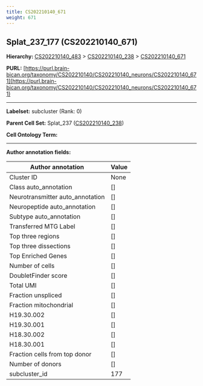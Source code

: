 ```yaml
---
title: CS202210140_671
weight: 671
---
```

## Splat_237_177 (CS202210140_671)
<b>Hierarchy: </b>
[CS202210140_483](../CS202210140_483) >
[CS202210140_238](../CS202210140_238) >
[CS202210140_671](../CS202210140_671)

**PURL:** [https://purl.brain-bican.org/taxonomy/CS202210140/CS202210140_neurons/CS202210140_671](https://purl.brain-bican.org/taxonomy/CS202210140/CS202210140_neurons/CS202210140_671)

---


**Labelset:** subcluster (Rank: 0)

**Parent Cell Set:** Splat_237 ([CS202210140_238](../CS202210140_238))



**Cell Ontology Term:** 

[MARKER GENES.]: #


---

[TRANSFERRED ANNOTATIONS.]: #


[AUTHOR ANNOTATION FIELDS.]: #


**Author annotation fields:**

| Author annotation | Value |
|-------------------|-------|
|Cluster ID|None|
|Class auto_annotation|[]|
|Neurotransmitter auto_annotation|[]|
|Neuropeptide auto_annotation|[]|
|Subtype auto_annotation|[]|
|Transferred MTG Label|[]|
|Top three regions|[]|
|Top three dissections|[]|
|Top Enriched Genes|[]|
|Number of cells|[]|
|DoubletFinder score|[]|
|Total UMI|[]|
|Fraction unspliced|[]|
|Fraction mitochondrial|[]|
|H19.30.002|[]|
|H19.30.001|[]|
|H18.30.002|[]|
|H18.30.001|[]|
|Fraction cells from top donor|[]|
|Number of donors|[]|
|subcluster_id|177|
